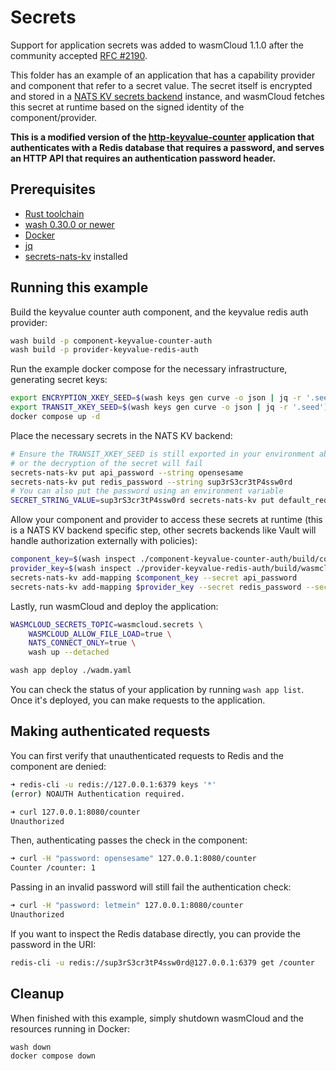 # Secrets

Support for application secrets was added to wasmCloud 1.1.0 after the community accepted [RFC #2190](https://github.com/wasmCloud/wasmCloud/issues/2190).

This folder has an example of an application that has a capability provider and component that refer to a secret value. The secret itself is encrypted and stored in a [NATS KV secrets backend](../../../crates/secrets-nats-kv/) instance, and wasmCloud fetches this secret at runtime based on the signed identity of the component/provider.

**This is a modified version of the [http-keyvalue-counter](../../rust/components/http-keyvalue-counter/) application that authenticates with a Redis database that requires a password, and serves an HTTP API that requires an authentication password header.**

## Prerequisites

- [Rust toolchain](https://www.rust-lang.org/tools/install)
- [wash 0.30.0 or newer](https://wasmcloud.com/docs/installation)
- [Docker](https://www.docker.com/)
- [jq](https://jqlang.github.io/jq/download/)
- [secrets-nats-kv](../../../crates/secrets-nats-kv/) installed

## Running this example

Build the keyvalue counter auth component, and the keyvalue redis auth provider:

```bash
wash build -p component-keyvalue-counter-auth
wash build -p provider-keyvalue-redis-auth
```

Run the example docker compose for the necessary infrastructure, generating secret keys:

```bash
export ENCRYPTION_XKEY_SEED=$(wash keys gen curve -o json | jq -r '.seed')
export TRANSIT_XKEY_SEED=$(wash keys gen curve -o json | jq -r '.seed')
docker compose up -d
```

Place the necessary secrets in the NATS KV backend:

```bash
# Ensure the TRANSIT_XKEY_SEED is still exported in your environment above
# or the decryption of the secret will fail
secrets-nats-kv put api_password --string opensesame
secrets-nats-kv put redis_password --string sup3rS3cr3tP4ssw0rd
# You can also put the password using an environment variable
SECRET_STRING_VALUE=sup3rS3cr3tP4ssw0rd secrets-nats-kv put default_redis_password
```

Allow your component and provider to access these secrets at runtime (this is a NATS KV backend specific step, other secrets backends like Vault will handle authorization externally with policies):

```bash
component_key=$(wash inspect ./component-keyvalue-counter-auth/build/component_keyvalue_counter_auth_s.wasm -o json | jq -r '.component')
provider_key=$(wash inspect ./provider-keyvalue-redis-auth/build/wasmcloud-example-auth-kvredis.par.gz -o json | jq -r '.service')
secrets-nats-kv add-mapping $component_key --secret api_password
secrets-nats-kv add-mapping $provider_key --secret redis_password --secret default_redis_password
```

Lastly, run wasmCloud and deploy the application:

```bash
WASMCLOUD_SECRETS_TOPIC=wasmcloud.secrets \
    WASMCLOUD_ALLOW_FILE_LOAD=true \
    NATS_CONNECT_ONLY=true \
    wash up --detached
```

```bash
wash app deploy ./wadm.yaml
```

You can check the status of your application by running `wash app list`. Once it's deployed, you can make requests to the application.

## Making authenticated requests

You can first verify that unauthenticated requests to Redis and the component are denied:

```bash
➜ redis-cli -u redis://127.0.0.1:6379 keys '*'
(error) NOAUTH Authentication required.

➜ curl 127.0.0.1:8080/counter
Unauthorized
```

Then, authenticating passes the check in the component:

```bash
➜ curl -H "password: opensesame" 127.0.0.1:8080/counter
Counter /counter: 1
```

Passing in an invalid password will still fail the authentication check:

```bash
➜ curl -H "password: letmein" 127.0.0.1:8080/counter
Unauthorized
```

If you want to inspect the Redis database directly, you can provide the password in the URI:

```bash
redis-cli -u redis://sup3rS3cr3tP4ssw0rd@127.0.0.1:6379 get /counter
```

## Cleanup

When finished with this example, simply shutdown wasmCloud and the resources running in Docker:

```bash
wash down
docker compose down
```
